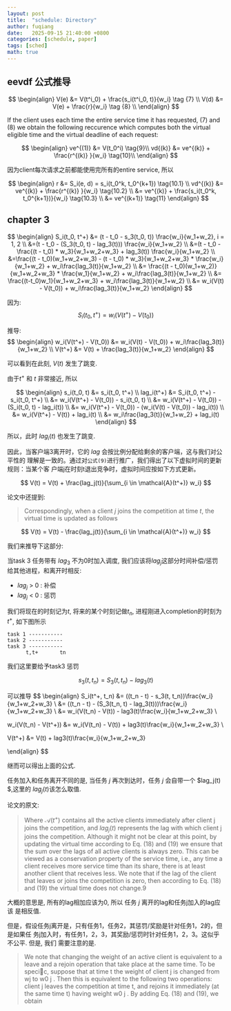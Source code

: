 ```yaml
---
layout: post
title:  "schedule: Directory"
author: fuqiang
date:   2025-09-15 21:40:00 +0800
categories: [schedule, paper]
tags: [sched]
math: true
---
```


## eevdf 公式推导

$$
\begin{align}
V(e) &= V(t^i_0) + \frac{s_i(t^i_0, t)}{w_i} \tag {7} \\
V(d) &= V(e) + \frac{r}{w_i} \tag {8} \\
\end{align}
$$

If the client uses each time the entire service time it has requested, (7) and
(8) we obtain the following reccurence which computes both the virtual eligible
time and the virtual deadline of each request:

$$
\begin{align}
ve^{(1)} &= V(t_0^i) \tag{9}\\
vd{(k)} &= ve^{(k)} + \frac{r^{(k)} }{w_i} \tag{10}\\
\end{align}
$$

因为client每次请求之前都能使用完所有的entire service, 所以

$$
\begin{align}
r &= S_i(e, d) = s_i(t_0^k, t_0^{k+1}) \tag{10.1} \\
vd^{(k)} &= ve^{(k)} + \frac{r^{(k)} }{w_i} \tag{10.2} \\
&= ve^{(k)} + \frac{s_i(t_0^k, t_0^{k+1})}{w_i} \tag{10.3} \\
&= ve^{(k+1)} \tag{11}
\end{align}
$$

## chapter 3

$$
\begin{align}
S_i(t_0, t^+) &= (t - t_0 - s_3(t_0, t)) \frac{w_i}{w_1+w_2}, i = 1, 2 \\
&=(t - t_0 - (S_3(t_0, t) - lag_3(t))) \frac{w_i}{w_1+w_2} \\
&=(t - t_0 - \frac{(t - t_0) * w_3}{w_1+w_2+w_3} + lag_3(t)) \frac{w_i}{w_1+w_2} \\
&=\frac{(t - t_0)(w_1+w_2+w_3) - (t - t_0) * w_3}{w_1+w_2+w_3} * \frac{w_i}{w_1+w_2} + w_i\frac{lag_3(t)}{w_1+w_2} \\
&= \frac{(t - t_0)(w_1+w_2)}{w_1+w_2+w_3} * \frac{w_1}{w_1+w_2} + w_i\frac{lag_3(t)}{w_1+w_2} \\
&= \frac{(t-t_0)w_1}{w_1+w_2+w_3} + w_i\frac{lag_3(t)}{w_1+w_2} \\
&= w_i(V(t) - V(t_0)) + w_i\frac{lag_3(t)}{w_1+w_2}
\end{align}
$$

因为:
$$
S_i(t_0, t^+) = w_i(V(t^+) - V(t_0))
$$


推导:
$$
\begin{align}
w_i(V(t^+) - V(t_0)) &= w_i(V(t) - V(t_0)) + w_i\frac{lag_3(t)}{w_1+w_2} \\
V(t^+) &= V(t) + \frac{lag_3(t)}{w_1+w_2}
\end{align}
$$

可以看到在此刻, $V(t)$ 发生了跳变.

由于$t^+$ 和 $t$ 非常接近, 所以

$$
\begin{align}
s_i(t_0, t) &= s_i(t_0, t^+) \\
lag_i(t^+) &= S_i(t_0, t^+) - s_i(t_0, t^+) \\
&= w_i(V(t^+)  - V(t_0)) - s_i(t_0, t) \\
&= w_i(V(t^+) - V(t_0)) - (S_i(t_0, t) - lag_i(t)) \\
&= w_i(V(t^+) - V(t_0)) - (w_i(V(t) - V(t_0)) - lag_i(t)) \\
&= w_i(V(t^+) - V(t)) + lag_i(t) \\
&= w_i\frac{lag_3(t)}{w_1+w_2} + lag_i(t)
\end{align}
$$

所以，此时 $lag_i(t)$ 也发生了跳变.

因此，当客户端3离开时，它的 $lag$ 会按比例分配给剩余的客户端，这与我们对公平性的
理解是一致的。通过对`公式(9)`进行推广，我们得出了以下虚拟时间的更新规则：当某个客
户端j在时刻t退出竞争时，虚拟时间应按如下方式更新。

$$
V(t) = V(t) + \frac{lag_j(t)}{\sum_{i \in \mathcal{A}(t^+)} w_i}
$$

论文中还提到:

> Correspondingly, when a client $j$ joins the competition at time $t$, the
> virtual time is updated as follows

$$
V(t) = V(t) - \frac{lag_j(t)}{\sum_{i \in \mathcal{A}(t^+)} w_i}
$$

我们来推导下这部分:

当task 3 任务带有 $lag_3$ 不为0时加入调度, 我们应该将$lag_j$这部分时间补偿/惩罚
给其他进程，和离开时相反:

* $lag_j$ > 0 : 补偿
* $lag_j$ < 0 : 惩罚

我们将现在的时刻记为$t$, 将来的某个时刻记做$t_n$, 进程刚进入completion的时刻为
$t^+$, 如下图所示
```
task 1 -----------
task 2 -----------
task 3 -----------
      t,t+       tn
```

我们这里要给予task3 惩罚

$$
s_3(t, t_n) = S_3(t, t_n) - lag_3(t)
$$

可以推导
$$
\begin{align}
S_i(t^+, t_n) &= ((t_n - t) - s_3(t, t_n))\frac{w_i}{w_1+w_2+w_3} \\
&= ((t_n - t) - (S_3(t_n, t) - lag_3(t)))\frac{w_i}{w_1+w_2+w_3}  \\
&= w_i(V(t_n) - V(t)) - lag3(t)\frac{w_i}{w_1+w_2+w_3} \\

w_i(V(t_n) - V(t^+)) &= w_i(V(t_n) - V(t)) + lag3(t)\frac{w_i}{w_1+w_2+w_3} \\

V(t^+) &= V(t) + lag3(t)\frac{w_i}{w_1+w_2+w_3} 

\end{align}
$$

继而可以得出上面的公式.

任务加入和任务离开不同的是, 当任务 $j$ 再次到达时，任务 $j$ 会自带一个 $lag_j(t)
$,这里的 $lag_j(t)$该怎么取值.

论文的原文:

> Where $\mathcal{A}(t^+)$ contains all the active clients immediately after client j joins
> the competition, and $lag_j(t)$ represents the lag with which client j joins the
> competition. Although it might not be clear at this point, by updating the
> virtual time according to Eq. (18) and (19) we ensure that the sum over the
> lags of all active clients is always zero. This can be viewed as a
> conservation property of the service time, i.e., any time a client receives
> more service time than its share, there is at least another client that
> receives less. We note that if the lag of the client that leaves or joins the
> competition is zero, then according to Eq. (18) and (19) the virtual time does
> not change.9

大概的意思是, 所有的lag相加应该为0, 所以 任务 $j$ 离开的lag和任务j加入的lag应该
是相反值. 

但是，假设任务j离开是，只有任务1，任务2，其惩罚/奖励是针对任务1，2的，但是如果任
务j加入时，有任务1，2，3，其奖励/惩罚时针对任务1，2，3。这似乎不公平. 但是, 我们
需要注意的是.

> We note that changing the weight of an active client is equivalent to a leave
> and a rejoin operation that take place at the same time. To be specic,
> suppose that at time t the weight of client j is changed from wj to w0 j .
> Then this is equivalent to the following two operations: client j leaves the
> competition at time t, and rejoins it immediately (at the same time t) having
> weight w0 j . By adding Eq. (18) and (19), we obtain
